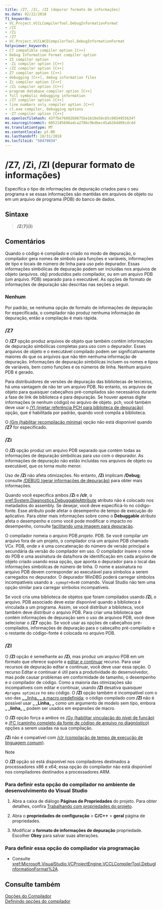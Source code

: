 ```yaml
---
title: /Z7, /Zi, /ZI (depurar formato de informações)
ms.date: 02/22/2018
f1_keywords:
- VC.Project.VCCLCompilerTool.DebugInformationFormat
- /ZI
- /Zi
- /Z7
- VC.Project.VCCLWCECompilerTool.DebugInformationFormat
helpviewer_keywords:
- C7 compatible compiler option [C++]
- Debug Information Format compiler option
- ZI compiler option
- -Zi compiler option [C++]
- /ZI compiler option [C++]
- Z7 compiler option [C++]
- debugging [C++], debug information files
- Zi compiler option [C++]
- /Zi compiler option [C++]
- program database compiler option [C++]
- full symbolic debugging information
- /Z7 compiler option [C++]
- line numbers only compiler option [C++]
- cl.exe compiler, debugging options
- -Z7 compiler option [C++]
ms.openlocfilehash: 43ffbe76092b9675be1610e58c65c0034955634f
ms.sourcegitcommit: 6052185696adca270bc9bdbec45a626dd89cdcdd
ms.translationtype: MT
ms.contentlocale: pt-BR
ms.lasthandoff: 10/31/2018
ms.locfileid: "50479034"
---
```

# <a name="z7-zi-zi-debug-information-format"></a>/Z7, /Zi, /ZI (depurar formato de informações)

Especifica o tipo de informações de depuração criados para o seu programa e se essas informações são mantidas em arquivos de objeto ou em um arquivo de programa (PDB) do banco de dados.

## <a name="syntax"></a>Sintaxe

> **/Z**{**7**|**i**|**I**}

## <a name="remarks"></a>Comentários

Quando o código é compilado e criado no modo de depuração, o compilador gera nomes de símbolo para funções e variáveis, informações de tipo e locais de número de linha para uso pelo depurador. Essas informações simbólicas de depuração podem ser incluídas nos arquivos de objeto (arquivos. obj) produzidos pelo compilador, ou em um arquivo PDB (um arquivo. PDB) separado para o executável.  As opções de formato de informações de depuração são descritas nas seções a seguir.

### <a name="none"></a>Nenhum

Por padrão, se nenhuma opção de formato de informações de depuração for especificada, o compilador não produz nenhuma informação de depuração, então a compilação é mais rápida.

### <a name="z7"></a>/Z7

O **/Z7** opção produz arquivos de objeto que também contêm informações de depuração simbólicas completas para uso com o depurador. Esses arquivos de objeto e o executável compilado podem ser significativamente maiores do que os arquivos que não têm nenhuma informação de depuração. Informações de depuração simbólicas incluem os nomes e tipos de variáveis, bem como funções e os números de linha. Nenhum arquivo PDB é gerado.

Para distribuidores de versões de depuração das bibliotecas de terceiros, há uma vantagem de não ter um arquivo PDB. No entanto, os arquivos de objeto para quaisquer cabeçalhos pré-compilados são necessários durante a fase de link de biblioteca e para depuração. Se houver apenas digite informações (e nenhum código) no arquivo de objeto. pch, você também deve usar o [/Yl (injetar referência PCH para biblioteca de depuração)](../../build/reference/yl-inject-pch-reference-for-debug-library.md) opção, que é habilitada por padrão, quando você compila a biblioteca.

O [/Gm (habilitar recompilação mínima)](../../build/reference/gm-enable-minimal-rebuild.md) opção não está disponível quando **/Z7** for especificado.

### <a name="zi"></a>/Zi

O **/Zi** opção produz um arquivo PDB separado que contém todas as informações de depuração simbólicas para uso com o depurador. As informações de depuração não estão incluídas nos arquivos de objeto ou executável, que os torna muito menor.

Uso de **/Zi** não afeta otimizações. No entanto, **/Zi** implicam **/Debug**; consulte [/DEBUG (gerar informações de depuração)](../../build/reference/debug-generate-debug-info.md) para obter mais informações.

Quando você especifica ambos **/Zi** e **/clr**, o <xref:System.Diagnostics.DebuggableAttribute> atributo não é colocado nos metadados do assembly. Se desejar, você deve especificá-lo no código-fonte. Esse atributo pode afetar o desempenho de tempo de execução do aplicativo. Para obter mais informações sobre como o **Debuggable** atributo afeta o desempenho e como você pode modificar o impacto no desempenho, consulte [facilitando uma imagem para depuração](/dotnet/framework/debug-trace-profile/making-an-image-easier-to-debug).

O compilador nomeia o arquivo PDB *projeto*. PDB. Se você compilar um arquivo fora de um projeto, o compilador cria um arquivo PDB chamado VC*x*. PDB, onde *x* é uma concatenação do número de versão principal e secundária da versão do compilador em uso. O compilador insere o nome do PDB e uma assinatura de data/hora de identificação em cada arquivo de objeto criado usando essa opção, que aponta o depurador para o local das informações simbólicas de número de linha. O nome e assinatura no arquivo PDB devem corresponder ao executável para símbolos a serem carregados no depurador. O depurador WinDBG poderá carregar símbolos incompatíveis usando a `.symopt+0x40` comando. Visual Studio não tem uma opção similar para carregar símbolos incompatíveis.

Se você cria uma biblioteca de objetos que foram compilados usando **/Zi**, o arquivo. PDB associado deve estar disponível quando a biblioteca é vinculada a um programa. Assim, se você distribuir a biblioteca, você também deve distribuir o arquivo PDB. Para criar uma biblioteca que contém informações de depuração sem o uso de arquivos PDB, você deve selecionar o **/Z7** opção. Se você usar as opções de cabeçalhos pré-compilados, informações de depuração para o cabeçalho pré-compilado e o restante do código-fonte é colocada no arquivo PDB.

### <a name="zi"></a>/ZI

O **/ZI** opção é semelhante ao **/Zi**, mas produz um arquivo PDB em um formato que oferece suporte a [editar e continuar](/visualstudio/debugger/edit-and-continue-visual-cpp) recurso. Para usar recursos de depuração editar e continuar, você deve usar essa opção. O recurso Editar e continuar é útil para a produtividade do desenvolvedor, mas pode causar problemas em conformidade de tamanho, o desempenho e o compilador de código. Como a maioria das otimizações são incompatíveis com editar e continuar, usando **/ZI** desativa quaisquer `#pragma optimize` no seu código. O **/ZI** opção também é incompatível com o uso das [ &#95; &#95;linha&#95; &#95; a macro predefinida](../../preprocessor/predefined-macros.md); o código compilado com **/ZI** não é possível usar **&#95; &#95;Linha&#95; &#95;** como um argumento de modelo sem tipo, embora **&#95; &#95;linha&#95; &#95;** podem ser usados em expansões de macro.

O **/ZI** opção força a ambos os [/Gy (habilitar vinculação do nível de função)](../../build/reference/gy-enable-function-level-linking.md) e [/FC (caminho completo da fonte de código de arquivo no diagnóstico)](../../build/reference/fc-full-path-of-source-code-file-in-diagnostics.md) opções a serem usadas na sua compilação.

**/Zi** não é compatível com [/clr (compilação de tempo de execução de linguagem comum)](../../build/reference/clr-common-language-runtime-compilation.md).

> [!NOTE]
> O **/ZI** opção só está disponível nos compiladores destinados a processadores x86 e x64; essa opção do compilador não está disponível nos compiladores destinados a processadores ARM.

### <a name="to-set-this-compiler-option-in-the-visual-studio-development-environment"></a>Para definir esta opção do compilador no ambiente de desenvolvimento do Visual Studio

1. Abra a caixa de diálogo **Páginas de Propriedades** do projeto. Para obter detalhes, confira [Trabalhando com propriedades do projeto](../../ide/working-with-project-properties.md).

1. Abra o **propriedades de configuração** > **C/C++** > **geral** página de propriedades.

1. Modificar a **formato de informações de depuração** propriedade. Escolher **Okey** para salvar suas alterações.

### <a name="to-set-this-compiler-option-programmatically"></a>Para definir essa opção do compilador via programação

- Consulte <xref:Microsoft.VisualStudio.VCProjectEngine.VCCLCompilerTool.DebugInformationFormat%2A>.

## <a name="see-also"></a>Consulte também

[Opções do Compilador](../../build/reference/compiler-options.md)<br/>
[Definindo opções do compilador](../../build/reference/setting-compiler-options.md)

